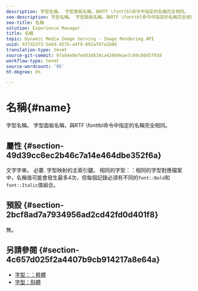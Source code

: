 ```yaml
---
description: 字型名稱。 字型面板名稱，與RTF \fonttbl命令中指定的名稱完全相同。
seo-description: 字型名稱。 字型面板名稱，與RTF \fonttbl命令中指定的名稱完全相同。
seo-title: 名稱
solution: Experience Manager
title: 名稱
topic: Dynamic Media Image Serving - Image Rendering API
uuid: 937d2d73-5e6d-4276-a4f9-892af97a2b86
translation-type: tm+mt
source-git-commit: 97a84e8e7edd3d834ca42069eae7c09c00d57938
workflow-type: tm+mt
source-wordcount: '95'
ht-degree: 9%

---
```



# 名稱{#name}

字型名稱。 字型面板名稱，與RTF \fonttbl命令中指定的名稱完全相同。

## 屬性 {#section-49d39cc6ec2b46c7a14e464dbe352f6a}

文字字串。 必要. 字型映射的主索引鍵。 相同的字型：：相同的字型對應檔案中，名稱值可能會發生最多4次，但每個記錄必須有不同的`font::Bold`和`font::Italic`值組合。

## 預設 {#section-2bcf8ad7a7934956ad2cd42fd0d401f8}

無。

## 另請參閱 {#section-4c657d025f2a4407b9cb914217a8e64a}

* [字型：：粗體](r-bold-font.md#reference_F7B017EF67574A29ABFC3954AB64159C)
* [字型：斜體](r-italic-font.md#reference_DC04A532B34A41AF81B0B9644ACFAAD6)
